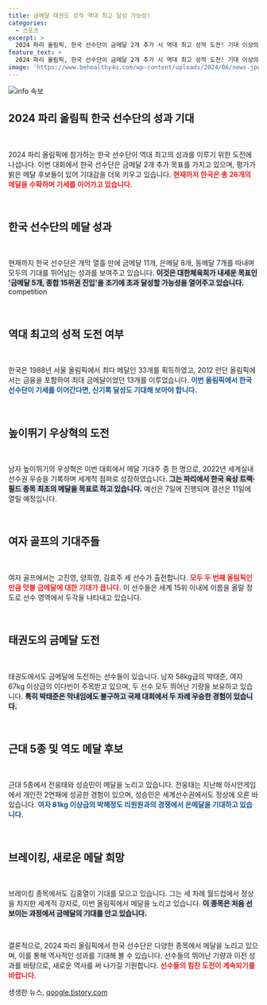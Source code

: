 ```yaml
---
title: 금메달 태권도 성적 역대 최고 달성 가능성!
categories:
  - 스포츠
excerpt: >
  2024 파리 올림픽, 한국 선수단이 금메달 2개 추가 시 역대 최고 성적 도전! 기대 이상의 메달 수확에 우상혁, 고진영 등 메달 후보들이 국가의 희망으로 떠오르고 있다. 신기록 달성 가능성에 영상은 기대를 한껏 높이고 있다.
feature_text: >
  2024 파리 올림픽, 한국 선수단이 금메달 2개 추가 시 역대 최고 성적 도전! 기대 이상의 메달 수확에 우상혁, 고진영 등 메달 후보들이 국가의 희망으로 떠오르고 있다. 신기록 달성 가능성에 영상은 기대를 한껏 높이고 있다.
image: 'https://www.behealthy4u.com/wp-content/uploads/2024/06/news.jpg'
---
```


<p><img src="https://www.behealthy4u.com/wp-content/uploads/2024/06/news.jpg" alt="info 속보" /></p>

<h2 data-ke-size="size26">2024 파리 올림픽 한국 선수단의 성과 기대</h2>

<p data-ke-size="size16">&nbsp;</p>

<p>2024 파리 올림픽에 참가하는 한국 선수단이 역대 최고의 성과를 이루기 위한 도전에 나섭니다. 이번 대회에서 한국 선수단은 금메달 2개 추가 목표를 가지고 있으며, 평가가 밝은 메달 후보들이 있어 기대감을 더욱 키우고 있습니다. <b><span style="color: #ee2323;">현재까지 한국은 총 26개의 메달을 수확하며 기세를 이어가고 있습니다.</span></b> </p>

<p data-ke-size="size16">&nbsp;</p>

<h2 data-ke-size="size26">한국 선수단의 메달 성과</h2>

<p data-ke-size="size16">&nbsp;</p>

<p>현재까지 한국 선수단은 개막 열흘 만에 금메달 11개, 은메달 8개, 동메달 7개를 따내며 모두의 기대를 뛰어넘는 성과를 보여주고 있습니다. <b><span style="background-color: #21538527;">이것은 대한체육회가 내세운 목표인 '금메달 5개, 종합 15위권 진입'을 조기에 초과 달성할 가능성을 열어주고 있습니다.</span></b> competition </p>

<p data-ke-size="size16">&nbsp;</p>

<h2 data-ke-size="size26">역대 최고의 성적 도전 여부</h2>

<p data-ke-size="size16">&nbsp;</p>

<p>한국은 1988년 서울 올림픽에서 최다 메달인 33개를 획득하였고, 2012 런던 올림픽에서는 금융을 포함하여 최대 금메달이었던 13개를 이루었습니다. <b><span style="color: #1a5490;">이번 올림픽에서 한국 선수단이 기세를 이어간다면, 신기록 달성도 기대해 보아야 합니다.</span></b> </p>

<p data-ke-size="size16">&nbsp;</p>

<h2 data-ke-size="size26">높이뛰기 우상혁의 도전</h2>

<p data-ke-size="size16">&nbsp;</p>

<p>남자 높이뛰기의 우상혁은 이번 대회에서 메달 기대주 중 한 명으로, 2022년 세계실내선수권 우승을 기록하며 세계적 점퍼로 성장하였습니다. <b><span style="background-color: #21538527;">그는 파리에서 한국 육상 트랙·필드 종목 최초의 메달을 목표로 하고 있습니다.</span></b> 예선은 7일에 진행되며 결선은 11일에 열릴 예정입니다.</p>

<p data-ke-size="size16">&nbsp;</p>

<h2 data-ke-size="size26">여자 골프의 기대주들</h2>

<p data-ke-size="size16">&nbsp;</p>

<p>여자 골프에서는 고진영, 양희영, 김효주 세 선수가 출전합니다. <b><span style="color: #ee2323;">모두 두 번째 올림픽인 만큼 맛볼 금메달에 대한 기대가 큽니다.</span></b> 이 선수들은 세계 15위 이내에 이름을 올릴 정도로 선수 영역에서 두각을 나타내고 있습니다.</p>

<p data-ke-size="size16">&nbsp;</p>

<h2 data-ke-size="size26">태권도의 금메달 도전</h2>

<p data-ke-size="size16">&nbsp;</p>

<p>태권도에서도 금메달에 도전하는 선수들이 있습니다. 남자 58kg급의 박태준, 여자 67kg 이상급의 이다빈이 주목받고 있으며, 두 선수 모두 뛰어난 기량을 보유하고 있습니다. <b><span style="background-color: #21538527;">특히 박태준은 막내임에도 불구하고 국제 대회에서 두 차례 우승한 경험이 있습니다.</span></b></p>

<p data-ke-size="size16">&nbsp;</p>

<h2 data-ke-size="size26">근대 5종 및 역도 메달 후보</h2>

<p data-ke-size="size16">&nbsp;</p>

<p>근대 5종에서 전웅태와 성승민이 메달을 노리고 있습니다. 전웅태는 지난해 아시안게임에서 개인전 2연패에 성공한 경험이 있으며, 성승민은 세계선수권에서도 정상에 오른 바 있습니다. <b><span style="color: #1a5490;">여자 81kg 이상급의 박혜정도 리원원과의 경쟁에서 은메달을 기대하고 있습니다.</span></b></p>

<p data-ke-size="size16">&nbsp;</p>

<h2 data-ke-size="size26">브레이킹, 새로운 메달 희망</h2>

<p data-ke-size="size16">&nbsp;</p>

<p>브레이킹 종목에서도 김홍열이 기대를 모으고 있습니다. 그는 세 차례 월드컵에서 정상을 차지한 세계적 강자로, 이번 올림픽에서 메달을 노리고 있습니다. <b><span style="background-color: #21538527;">이 종목은 처음 선보이는 과정에서 금메달의 기대를 안고 있습니다.</span></b></p>

<p data-ke-size="size16">&nbsp;</p>

<p>결론적으로, 2024 파리 올림픽에서 한국 선수단은 다양한 종목에서 메달을 노리고 있으며, 이를 통해 역사적인 성과를 기대해 볼 수 있습니다. 선수들의 뛰어난 기량과 이전 성과를 바탕으로, 새로운 역사를 써 나가길 기원합니다. <b><span style="color: #ee2323;">선수들의 힘찬 도전이 계속되기를 바랍니다.</span></b></p>
생생한 뉴스, <a href="https://qoogle.tistory.com" rel="dofollow">qoogle.tistory.com</a>


